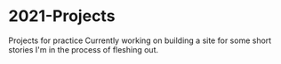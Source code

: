 # 2021-Projects
Projects for practice
Currently working on building a site for some short stories I'm in the process of fleshing out.
